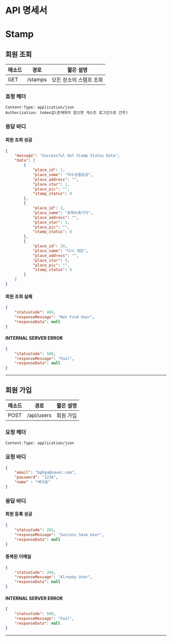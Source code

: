 # API 명세서

# Stamp

## 회원 조회

| 메소드 | 경로    | 짧은 설명               |
| ------ | ------- | ----------------------- |
| GET    | /stamps | 모든 장소의 스탬프 조회 |

### 효청 헤더

```
Content-Type: application/json
Authorization: token값(존재하지 않으면 게스트 로그인으로 간주)
```

### 응답 바디

#### 회원 조회 성공

```json
{
    "message": "Successful Get Stamp Status Data",
    "data": [
        {
            "place_id": 1,
            "place_name": "덕수궁돌담길",
            "place_address": "",
            "place_star": 1,
            "place_pic": "",
            "stamp_status": 0
        },
        {
            "place_id": 2,
            "place_name": "문화비축기지",
            "place_address": "",
            "place_star": 1,
            "place_pic": "",
            "stamp_status": 0
        },
        {
            "place_id": 20,
            "place_name": "다시 세운",
            "place_address": "",
            "place_star": 5,
            "place_pic": "",
            "stamp_status": 0
        }
    ]
}
```
#### 회원 조회 실패

```json
{
    "statusCode": 404,
    "responseMessage": "Not Find User",
    "responseData": null
}
```
#### INTERNAL SERVER ERROR

```json
{
    "statusCode": 500,
    "responseMessage": "Fail",
    "responseData": null
}
```
------
## 회원 가입

| 메소드 | 경로       | 짧은 설명 |
| ------ | ---------- | --------- |
| POST   | /api/users | 회원 가입 |

### 요청 헤더

```
Content-Type: application/json
```

### 요청 바디

```json
{
    "email": "bghgu@naver.com",
    "password": "1234",
    "name" : "배다슬"
}
```

### 응답 바디

#### 회원 등록 성공

```json
{
    "statusCode": 201,
    "responseMessage": "Success Save User",
    "responseData": null
}
```
#### 중복된 이메일

```json
{
    "statusCode": 204,
    "responseMessage": "Already User",
    "responseData": null
}
```
#### INTERNAL SERVER ERROR

```json
{
    "statusCode": 500,
    "responseMessage": "Fail",
    "responseData": null
}
```
------